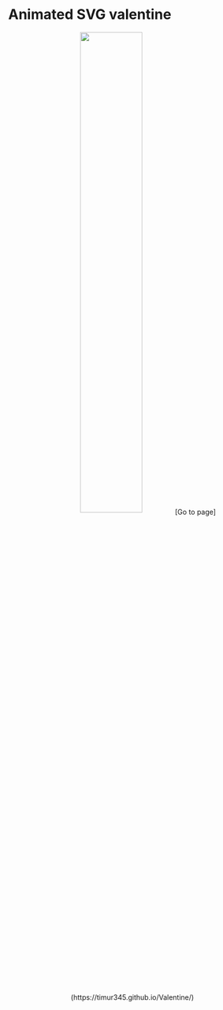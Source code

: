 # Animated SVG valentine
<p align="center">
  <img src="https://github.com/Timur345/Valentine/blob/master/favicon.svg" width="50%" height="auto" align="center" />
  [Go to page](https://timur345.github.io/Valentine/)
</p>


